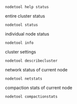 `nodetool help status`

entire cluster status

`nodetool status`

individual node status

`nodetool info`

cluster settings

`nodetool describecluster`

network status of current node

`nodetool netstats`

compaction stats of current node

`nodetool compactionstats`
